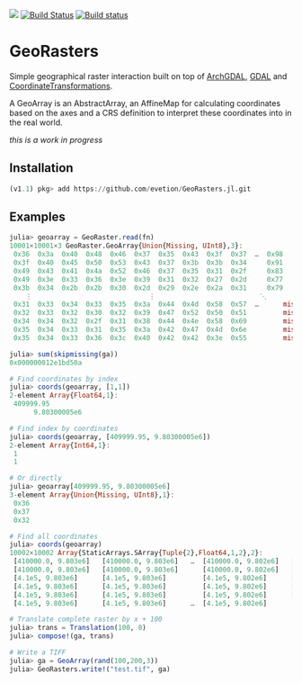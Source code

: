 [![](https://img.shields.io/badge/docs-stable-blue.svg)](https://evetion.github.io/GeoRasters.jl/) [![Build Status](https://travis-ci.org/evetion/GeoRasters.jl.svg?branch=master)](https://travis-ci.org/evetion/GeoRasters.jl) [![Build status](https://ci.appveyor.com/api/projects/status/shk6aock4h80cd7j?svg=true)](https://ci.appveyor.com/project/evetion/georasters-jl)
# GeoRasters
Simple geographical raster interaction built on top of [ArchGDAL](https://github.com/yeesian/ArchGDAL.jl/), [GDAL](https://github.com/JuliaGeo/GDAL.jl) and [CoordinateTransformations](https://github.com/FugroRoames/CoordinateTransformations.jl).

A GeoArray is an AbstractArray, an AffineMap for calculating coordinates based on the axes and a CRS definition to interpret these coordinates into in the real world.

*this is a work in progress*

## Installation
```julia
(v1.1) pkg> add https://github.com/evetion/GeoRasters.jl.git
```

## Examples

```julia
julia> geoarray = GeoRaster.read(fn)
10001×10001×3 GeoRaster.GeoArray{Union{Missing, UInt8},3}:
 0x36  0x3a  0x40  0x48  0x46  0x37  0x35  0x43  0x3f  0x37  …  0x98         0x85         0x89
 0x3f  0x40  0x45  0x50  0x53  0x43  0x37  0x3b  0x3b  0x34     0x91         0x7d         0x79
 0x49  0x43  0x41  0x4a  0x52  0x46  0x37  0x35  0x31  0x2f     0x83         0x78         0x78
 0x49  0x3e  0x33  0x36  0x3e  0x39  0x31  0x32  0x27  0x2d     0x77         0x78         0x7c
 0x3b  0x34  0x2b  0x2b  0x30  0x2d  0x29  0x2e  0x2a  0x31     0x79         0x71         0x73
    ⋮                             ⋮                          ⋱                               ⋮
 0x31  0x33  0x34  0x33  0x35  0x3a  0x44  0x4d  0x58  0x57  …      missing      missing      missing
 0x32  0x33  0x32  0x30  0x32  0x39  0x47  0x52  0x50  0x51         missing      missing      missing
 0x34  0x34  0x32  0x2f  0x31  0x38  0x44  0x4e  0x58  0x69         missing      missing      missing
 0x35  0x34  0x33  0x31  0x35  0x3a  0x42  0x47  0x4d  0x6e         missing      missing      missing
 0x35  0x34  0x33  0x36  0x3c  0x40  0x42  0x42  0x3e  0x55         missing

julia> sum(skipmissing(ga))
0x000000012e1bd50a

# Find coordinates by index
julia> coords(geoarray, [1,1])
2-element Array{Float64,1}:
 409999.95
      9.80300005e6

# Find index by coordinates
julia> coords(geoarray, [409999.95, 9.80300005e6])
2-element Array{Int64,1}:
 1
 1

# Or directly
julia> geoarray[409999.95, 9.80300005e6]
3-element Array{Union{Missing, UInt8},1}:
 0x36
 0x37
 0x32

# Find all coordinates
julia> coords(geoarray)
10002×10002 Array{StaticArrays.SArray{Tuple{2},Float64,1,2},2}:
 [410000.0, 9.803e6]   [410000.0, 9.803e6]   …  [410000.0, 9.802e6]   [410000.0, 9.802e6]
 [410000.0, 9.803e6]   [410000.0, 9.803e6]      [410000.0, 9.802e6]   [410000.0, 9.802e6]
 [4.1e5, 9.803e6]      [4.1e5, 9.803e6]         [4.1e5, 9.802e6]      [4.1e5, 9.802e6]
 [4.1e5, 9.803e6]      [4.1e5, 9.803e6]         [4.1e5, 9.802e6]      [4.1e5, 9.802e6]
 [4.1e5, 9.803e6]      [4.1e5, 9.803e6]         [4.1e5, 9.802e6]      [4.1e5, 9.802e6]
 [4.1e5, 9.803e6]      [4.1e5, 9.803e6]      …  [4.1e5, 9.802e6]

# Translate complete raster by x + 100
julia> trans = Translation(100, 0)
julia> compose!(ga, trans)

# Write a TIFF
julia> ga = GeoArray(rand(100,200,3))
julia> GeoRasters.write!("test.tif", ga)

```
